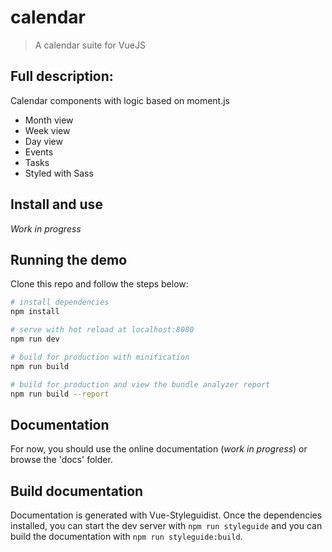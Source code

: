 # calendar

> A calendar suite for VueJS

## Full description:

Calendar components with logic based on moment.js

- Month view
- Week view
- Day view
- Events
- Tasks
- Styled with Sass

## Install and use

_Work in progress_

## Running the demo
Clone this repo and follow the steps below:

``` bash
# install dependencies
npm install

# serve with hot reload at localhost:8080
npm run dev

# build for production with minification
npm run build

# build for production and view the bundle analyzer report
npm run build --report
```

## Documentation
For now, you should use the online documentation (_work in progress_) or
browse the 'docs' folder.
## Build documentation
Documentation is generated with Vue-Styleguidist. Once the dependencies
installed, you can start the dev server with `npm run styleguide` and you
can build the documentation with `npm run styleguide:build`.
